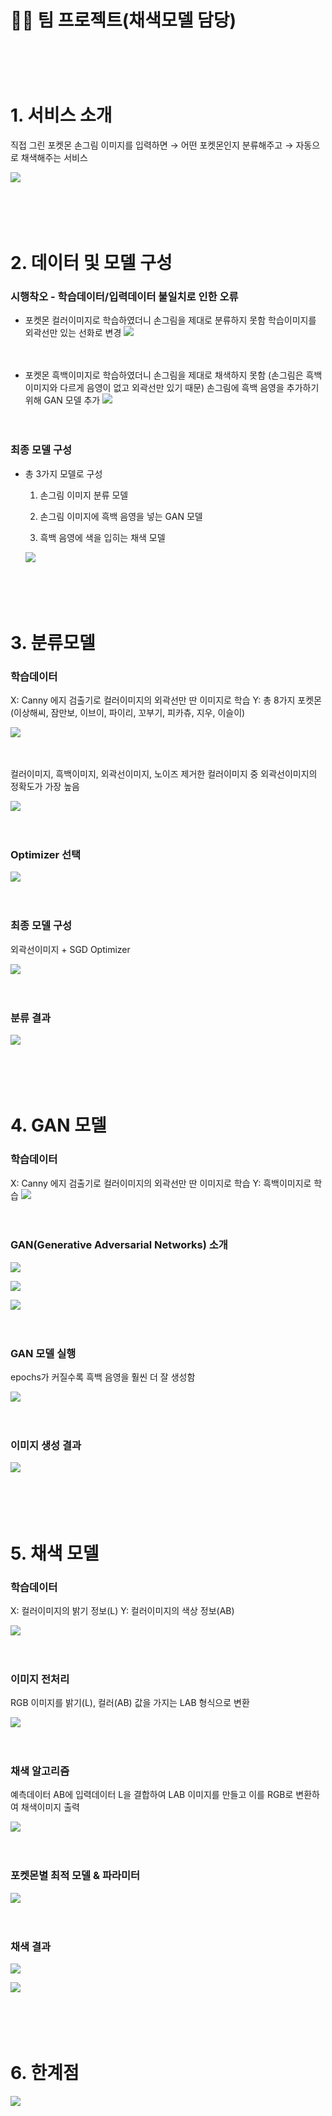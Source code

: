 # 👩‍💻 팀 프로젝트(채색모델 담당)

ㅤ

ㅤ

# 1. 서비스 소개

직접 그린 포켓몬 손그림 이미지를 입력하면 → 어떤 포켓몬인지 분류해주고 → 자동으로 채색해주는 서비스

![](/Users/sjk/Downloads/1.png)

ㅤ

ㅤ

# 2. 데이터 및 모델 구성

### 시행착오 - 학습데이터/입력데이터 불일치로 인한 오류

- 포켓몬 컬러이미지로 학습하였더니 손그림을 제대로 분류하지 못함
  학습이미지를 외곽선만 있는 선화로 변경
  ![](/Users/sjk/Downloads/00.png)
  
  ㅤ

- 포켓몬 흑백이미지로 학습하였더니 손그림을 제대로 채색하지 못함
  (손그림은 흑백이미지와 다르게 음영이 없고 외곽선만 있기 때문)
  손그림에 흑백 음영을 추가하기 위해 GAN 모델 추가
  ![](/Users/sjk/Downloads/000.png)
  
  ㅤ

### 최종 모델 구성

- 총 3가지 모델로 구성
  
  1. 손그림 이미지 분류 모델
  
  2. 손그림 이미지에 흑백 음영을 넣는 GAN 모델
  
  3. 흑백 음영에 색을 입히는 채색 모델
  
  ![](/Users/sjk/Downloads/0000.png)
  
  ㅤ
  
  ㅤ

# 3. 분류모델

### 학습데이터

X: Canny 에지 검출기로 컬러이미지의 외곽선만 딴 이미지로 학습
Y: 총 8가지 포켓몬(이상해씨, 잠만보, 이브이, 파이리, 꼬부기, 피카츄, 지우, 이슬이)

![](/Users/sjk/Downloads/2.png)

ㅤ

컬러이미지, 흑백이미지, 외곽선이미지, 노이즈 제거한 컬러이미지 중 외곽선이미지의 정확도가 가장 높음

![](/Users/sjk/Downloads/3.png)

ㅤ

### Optimizer 선택

![](/Users/sjk/Downloads/4.png)

ㅤ

### 최종 모델 구성

외곽선이미지 + SGD Optimizer

![](/Users/sjk/Downloads/1111.png)

ㅤ

### 분류 결과

![](/Users/sjk/Downloads/323.png)

ㅤ

ㅤ

# 4. GAN 모델

### 학습데이터

X: Canny 에지 검출기로 컬러이미지의 외곽선만 딴 이미지로 학습
Y: 흑백이미지로 학습
![](/Users/sjk/Downloads/7.png)

ㅤ

### GAN(Generative Adversarial Networks) 소개

![](/Users/sjk/Downloads/8.png)

![](/Users/sjk/Downloads/9.png)

![](/Users/sjk/Downloads/10.png)

ㅤ

### GAN 모델 실행

epochs가 커질수록 흑백 음영을 훨씬 더 잘 생성함

![](/Users/sjk/Downloads/11.png)

ㅤ

### 이미지 생성 결과

![](/Users/sjk/Downloads/12.png)

ㅤ

ㅤ

# 5. 채색 모델

### 학습데이터

X: 컬러이미지의 밝기 정보(L)
Y: 컬러이미지의 색상 정보(AB)

![](/Users/sjk/Downloads/13.png)

ㅤ

### 이미지 전처리

RGB 이미지를 밝기(L), 컬러(AB) 값을 가지는 LAB 형식으로 변환

![](/Users/sjk/Downloads/14.png)

ㅤ

### 채색 알고리즘

예측데이터 AB에 입력데이터 L을 결합하여 LAB 이미지를 만들고 이를 RGB로 변환하여 채색이미지 출력

![](/Users/sjk/Downloads/15.png)

ㅤ

### 포켓몬별 최적 모델 & 파라미터

![](/Users/sjk/Downloads/16.png)

ㅤ

### 채색 결과

![](/Users/sjk/Downloads/17.png)

![](/Users/sjk/Downloads/18.png)

ㅤ

ㅤ

# 6. 한계점

![](/Users/sjk/Downloads/19.png)
